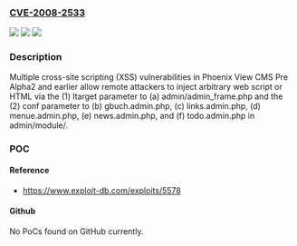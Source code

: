 ### [CVE-2008-2533](https://cve.mitre.org/cgi-bin/cvename.cgi?name=CVE-2008-2533)
![](https://img.shields.io/static/v1?label=Product&message=n%2Fa&color=blue)
![](https://img.shields.io/static/v1?label=Version&message=n%2Fa&color=blue)
![](https://img.shields.io/static/v1?label=Vulnerability&message=n%2Fa&color=brighgreen)

### Description

Multiple cross-site scripting (XSS) vulnerabilities in Phoenix View CMS Pre Alpha2 and earlier allow remote attackers to inject arbitrary web script or HTML via the (1) ltarget parameter to (a) admin/admin_frame.php and the (2) conf parameter to (b) gbuch.admin.php, (c) links.admin.php, (d) menue.admin.php, (e) news.admin.php, and (f) todo.admin.php in admin/module/.

### POC

#### Reference
- https://www.exploit-db.com/exploits/5578

#### Github
No PoCs found on GitHub currently.

